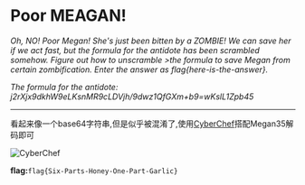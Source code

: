 # Poor MEAGAN!

*Oh, NO! Poor Megan! She's just been bitten by a ZOMBIE! We can save her if we act fast, but the formula for the antidote has been scrambled somehow. Figure out how to unscramble >the formula to save Megan from certain zombification. Enter the answer as flag{here-is-the-answer}.*

*The formula for the antidote: j2rXjx9dkhW9eLKsnMR9cLDVjh/9dwz1QfGXm+b9=wKslL1Zpb45*

---

看起来像一个base64字符串,但是似乎被混淆了,使用[CyberChef](https://gchq.github.io/CyberChef/#recipe=From_Base64('3GHIJKLMNOPQRSTUb%3DcdefghijklmnopWXYZ/12%2B406789VaqrstuvwxyzABCDEF5',true)&input=ajJyWGp4OWRraFc5ZUxLc25NUjljTERWamgvOWR3ejFRZkdYbStiOT13S3NsTDFacGI0NQ)搭配Megan35解码即可

![CyberChef](../../CTF/DEADFACECTF/Crypto/images/Poor_Meagan.png)

**flag:**`flag{Six-Parts-Honey-One-Part-Garlic}`





